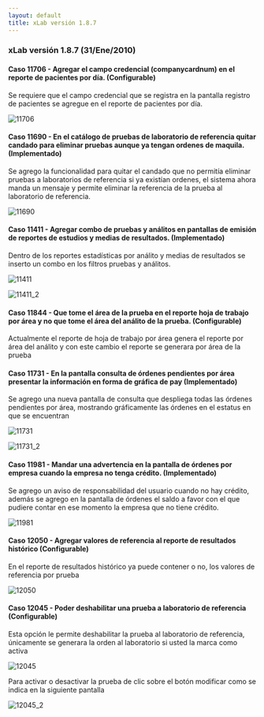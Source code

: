 ```yaml
---
layout: default
title: xLab versión 1.8.7
---
```


### xLab versión 1.8.7 (31/Ene/2010)

#### Caso 11706 - Agregar el campo credencial (companycardnum) en el reporte de pacientes por  día. (Configurable)
Se requiere que el campo credencial  que se registra en la pantalla registro de pacientes se agregue en el reporte de pacientes  por día.

![11706](11706.jpg)

#### Caso 11690 - En el catálogo de pruebas de laboratorio de referencia quitar candado para eliminar pruebas aunque ya tengan ordenes de maquila. (Implementado)
Se agrego la funcionalidad para quitar el candado que no permitía eliminar pruebas a laboratorios de referencia si ya existían ordenes, el sistema ahora manda un mensaje y  permite eliminar la referencia de la prueba al laboratorio de referencia.

![11690](11690.jpg)

#### Caso 11411 - Agregar combo de pruebas y análitos en pantallas de emisión de reportes de estudios y medias de resultados. (Implementado)
Dentro de los  reportes estadísticas por análito y medias de resultados se inserto un combo en los filtros pruebas y análitos.

![11411](11411.jpg)

![11411_2](11411_2.jpg)

#### Caso 11844 - Que tome el área de la prueba en el reporte hoja de trabajo por área y no que tome el área del análito de la prueba. (Configurable)
Actualmente el reporte de hoja de trabajo por área  genera el reporte por área del análito y con este  cambio el reporte se generara por área de la prueba

#### Caso 11731 - En la pantalla consulta de órdenes pendientes por área  presentar la información en forma de gráfica  de pay (Implementado)

Se agrego una nueva pantalla de consulta que despliega todas las órdenes pendientes por área, mostrando gráficamente las órdenes en el estatus en que se encuentran

![11731](11731.jpg)

![11731_2](11731_2.jpg)

#### Caso 11981 - Mandar una advertencia en la pantalla de órdenes por empresa cuando la empresa no tenga crédito. (Implementado)
Se agrego un aviso de responsabilidad del usuario cuando no hay crédito, además se agrego en la pantalla de órdenes el saldo a favor con el que pudiere contar en ese momento la empresa que no tiene crédito.

![11981](11981.jpg)

#### Caso 12050 - Agregar valores de referencia al reporte de resultados histórico (Configurable)
En el reporte de resultados histórico ya puede contener o no, los valores de referencia por prueba

![12050](12050.jpg)

#### Caso 12045 - Poder deshabilitar una prueba a laboratorio de referencia (Configurable)
Esta opción le permite deshabilitar la prueba al laboratorio de referencia, únicamente se generara la orden al laboratorio si usted la marca  como activa

![12045](12045.jpg)

Para activar o desactivar la prueba de clic sobre el botón modificar como se indica en la siguiente pantalla

![12045_2](12045_2.jpg)
